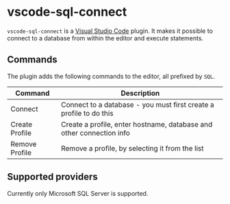 # vscode-sql-connect

`vscode-sql-connect` is a [Visual Studio Code](https://code.visualstudio.com) plugin. It makes it possible to connect to a database from within the editor and execute statements.

## Commands
The plugin adds the following commands to the editor, all prefixed by `SQL`.

|Command|Description|
|-----------------|-----------|
| Connect         | Connect to a database - you must first create a profile to do this |
| Create Profile  | Create a profile, enter hostname, database and other connection info |
| Remove Profile  | Remove a profile, by selecting it from the list|

## Supported providers

Currently only Microsoft SQL Server is supported.

